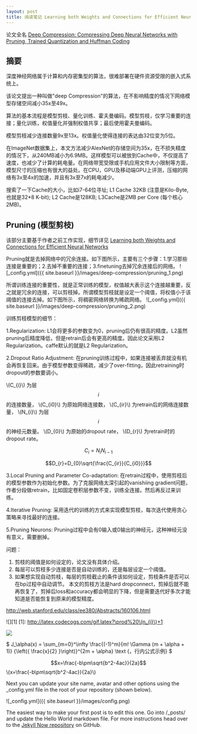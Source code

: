 ```yaml
---
layout: post
title: 阅读笔记 Learning both Weights and Connections for Efficient Neural Networks
---
```

论文全名 [Deep Compression: Compressing Deep Neural Networks with Pruning, Trained Quantization and Huffman Coding](http://arxiv.org/abs/1510.00149)

## 摘要
深度神经网络属于计算和内存密集型的算法，很难部署在硬件资源受限的嵌入式系统上。

该论文提出一种叫做"deep Compression"的算法，在不影响精度的情况下网络模型存储空间减小35x至49x。

算法的基本流程是模型剪枝、量化训练、霍夫曼编码。模型剪枝，仅学习重要的连接；量化训练，权值量化并强制权值共享；最后使用霍夫曼编码。

模型剪枝减少连接数量9x至13x。权值量化使得连接的表达由32位变为5位。

在ImageNet数据集上，本文方法减少AlexNet的存储空间为35x，在不损失精度的情况下，从240MB减小为6.9MB。这样模型可以被放到Cache中，不仅提高了速度，也减少了计算的耗电量。在网络带宽受限或手机应用文件大小限制等方面，模型尺寸的压缩也有很大的益处。在CPU，GPU及移动端GPU上评测，压缩的网络有3x至4x的加速，并且有3x至7x的耗电减少。

搜索了一下Cache的大小，比如i7-64位寻址; L1 Cache 32KB (注意是Kilo-Byte, 也就是32*8 K-bit); L2 Cache是128KB; L3Cache是2MB per Core (每个核心2MB)。

## Pruning (模型剪枝)
该部分主要基于作者之前工作实现，细节详见 [Learning both Weights and Connections for Efficient Neural Networks](http://arxiv.org/abs/1506.02626)

Pruning就是去掉网络中的冗余连接。如下图所示，主要有三个步骤：1.学习那些连接是重要的；2.去掉不重要的连接；3.finetuning去掉冗余连接后的网络。
![_config.yml]({{ site.baseurl }}/images/deep-compression/pruning_1.png)

所谓训练连接的重要性，就是正常训练的模型，权值越大表示这个连接越重要，反之就是冗余的连接，可以剪枝掉。所谓模型剪枝就是设定一个阈值，将权值小于该阈值的连接去掉。如下图所示，将稠密网络转换为稀疏网络。
![_config.yml]({{ site.baseurl }}/images/deep-compression/pruning_2.png)

训练剪枝模型的细节：

1.Regularization: L1会将更多的参数变为0，pruning后仍有很高的精度。L2虽然pruning后精度降低，但是retrain后会有更高的精度。因此论文采用L2 Regularization。caffe默认的就是L2 Regularization。

2.Dropout Ratio Adjustment: 在pruning训练过程中，如果连接被丢弃就没有机会再恢复回来。由于模型参数变得稀疏，减少了over-fitting，因此retraining时dropout的参数要调小。
<script type="text/javascript" src="http://cdn.mathjax.org/mathjax/latest/MathJax.js?config=default"></script>
\\(C_{i}\\)
为层$$i$$的连接数量，
\\(C_{i0}\\)
为原始网络连接数，
\\(C_{ir}\\)
为retrain后的网络连接数量，
\\(N_{i}\\)
为层$$i$$的神经元数量。
\\(D_{0}\\)
为原始的dropout rate，
\\(D_{r}\\)
为retrain时的dropout rate。

$$C_{i}=N_{i}N_{i-1}$$

$$D_{r}=D_{0}\sqrt{\frac{C_{ir}}{C_{i0}}}$$

3.Local Pruning and Parameter Co-adaptation: 在retrain过程中，使用剪枝后的模型参数作为初始化参数。为了克服网络太深引起的vanishiing gradient问题，作者分段做retrain，比如固定卷积层参数不变，训练全连接。然后再反过来训练。

4.Iterative Pruning: 采用迭代的训练的方式来实现模型剪枝，每次迭代使用贪心策略来寻找最好的连接。

5.Pruning Neurons: Pruning过程中会有0输入或0输出的神经元，这种神经元没有意义，需要删掉。

问题：
1. 剪枝的阈值是如何设定的，论文没有具体介绍。
2. 每层可以剪枝多少连接是否是自动训练的，还是每层设定一个阈值。
3. 如果想实现自动剪枝，每层的剪枝截止的条件该如何设定，剪枝条件是否可以在bp过程中自动调节。
本文的剪枝方法是hard dropconnect，剪掉后就不能再恢复了，剪掉后loss和accuracy都会明显的下降，但是需要迭代好多次才能知道是否能恢复到原来的模型精度。

http://web.stanford.edu/class/ee380/Abstracts/160106.html

![][1]
[1]: http://latex.codecogs.com/gif.latex?\prod%20\(n_{i}\)+1


<img src="http://www.forkosh.com/mathtex.cgi? \Large x=\frac{-b\pm\sqrt{b^2-4ac}}{2a}">


$ J_\alpha(x) = \sum_{m=0}^\infty \frac{(-1)^m}{m! \Gamma (m + \alpha + 1)} {\left({ \frac{x}{2} }\right)}^{2m + \alpha} \text {，行内公式示例} $

$$x=\frac{-b\pm\sqrt{b^2-4ac}}{2a}$$
\\(x=\frac{-b\pm\sqrt{b^2-4ac}}{2a}\\)


Next you can update your site name, avatar and other options using the _config.yml file in the root of your repository (shown below).

![_config.yml]({{ site.baseurl }}/images/config.png)

The easiest way to make your first post is to edit this one. Go into /_posts/ and update the Hello World markdown file. For more instructions head over to the [Jekyll Now repository](https://github.com/barryclark/jekyll-now) on GitHub.
